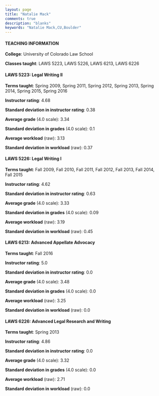 ```yaml
---
layout: page
title: "Natalie Mack" 
comments: true
description: "blanks"
keywords: "Natalie Mack,CU,Boulder"
---
```

<head>
<script src="https://ajax.googleapis.com/ajax/libs/jquery/2.1.3/jquery.min.js"></script>
<script src="https://dl.dropboxusercontent.com/s/pc42nxpaw1ea4o9/highcharts.js?dl=0"></script>
<!-- <script src="../assets/js/highcharts.js"></script> -->
<style type="text/css">@font-face {
	font-family: "Bebas Neue";
	src: url(https://www.filehosting.org/file/details/544349/BebasNeue Regular.otf) format("opentype");
	}
	h1.Bebas { 
		font-family: "Bebas Neue", Verdana, Tahoma;
	}
</style>
</head>
	   
#### TEACHING INFORMATION

**College**: University of Colorado Law School

**Classes taught**: LAWS 5223, LAWS 5226, LAWS 6213, LAWS 6226

#### LAWS 5223: Legal Writing II

**Terms taught**: Spring 2009, Spring 2011, Spring 2012, Spring 2013, Spring 2014, Spring 2015, Spring 2016

**Instructor rating**: 4.68

**Standard deviation in instructor rating**: 0.38

**Average grade** (4.0 scale): 3.34

**Standard deviation in grades** (4.0 scale): 0.1

**Average workload** (raw): 3.13

**Standard deviation in workload** (raw): 0.37

#### LAWS 5226: Legal Writing I

**Terms taught**: Fall 2009, Fall 2010, Fall 2011, Fall 2012, Fall 2013, Fall 2014, Fall 2015

**Instructor rating**: 4.62

**Standard deviation in instructor rating**: 0.63

**Average grade** (4.0 scale): 3.33

**Standard deviation in grades** (4.0 scale): 0.09

**Average workload** (raw): 3.19

**Standard deviation in workload** (raw): 0.45

#### LAWS 6213: Advanced Appellate Advocacy

**Terms taught**: Fall 2016

**Instructor rating**: 5.0

**Standard deviation in instructor rating**: 0.0

**Average grade** (4.0 scale): 3.48

**Standard deviation in grades** (4.0 scale): 0.0

**Average workload** (raw): 3.25

**Standard deviation in workload** (raw): 0.0

#### LAWS 6226: Advanced Legal Research and Writing

**Terms taught**: Spring 2013

**Instructor rating**: 4.86

**Standard deviation in instructor rating**: 0.0

**Average grade** (4.0 scale): 3.32

**Standard deviation in grades** (4.0 scale): 0.0

**Average workload** (raw): 2.71

**Standard deviation in workload** (raw): 0.0


